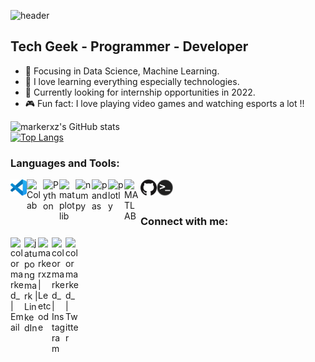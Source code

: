 ![header](https://capsule-render.vercel.app/api?type=waving&&color=timeGradient&height=300&section=header&text=WELCOME%20TO%20MY%20GITHUB%20👋&animation=fadeIn&fontAlignY=30&fontSize=40)

## Tech Geek - Programmer - Developer
- 🧮 Focusing in Data Science, Machine Learning. 
- 🌱 I love learning everything especially technologies.
- 👯 Currently looking for internship opportunities in 2022.
- 🎮 Fun fact: I love playing video games and watching esports a lot !!

![markerxz's GitHub stats](https://github-readme-stats.vercel.app/api?username=markerxz&show_icons=true&theme=radical)
<br/>
[![Top Langs](https://github-readme-stats.vercel.app/api/top-langs/?username=markkerxz&langs_count=5)](https://github.com/anuraghazra/github-readme-stats)


### Languages and Tools:

[<img align="left" alt="Visual Studio Code" width="26px" src="https://raw.githubusercontent.com/github/explore/80688e429a7d4ef2fca1e82350fe8e3517d3494d/topics/visual-studio-code/visual-studio-code.png" />][blank]
[<img align="left" alt="Colab" width="26px" src="https://encrypted-tbn0.gstatic.com/images?q=tbn:ANd9GcTOUCw6EGyF9_vJg-hOx6_mxB0f2W3yw60_pG_hMF9zvlUrtv4-Vy9ehi3ftuOcG444j0s&usqp=CAU" />][blank]
[<img align="left" alt="Python" width="26px" src="https://upload.wikimedia.org/wikipedia/commons/thumb/c/c3/Python-logo-notext.svg/1200px-Python-logo-notext.svg.png" />][blank]
[<img align="left" alt="matplotlib" width="26px" src="https://upload.wikimedia.org/wikipedia/commons/thumb/8/84/Matplotlib_icon.svg/1200px-Matplotlib_icon.svg.png" />][blank]
[<img align="left" alt="numpy" width="26px" src="https://user-images.githubusercontent.com/67586773/105040771-43887300-5a88-11eb-9f01-bee100b9ef22.png" />][blank]
[<img align="left" alt="pandas" width="26px" src="https://numfocus.org/wp-content/uploads/2016/07/pandas-logo-300.png" />][blank]
[<img align="left" alt="plotly" width="26px" src="https://upload.wikimedia.org/wikipedia/commons/thumb/8/8a/Plotly_logo_for_digital_final_%286%29.png/1024px-Plotly_logo_for_digital_final_%286%29.png" />][blank]
[<img align="left" alt="MATLAB" width="26px" src="https://upload.wikimedia.org/wikipedia/commons/thumb/2/21/Matlab_Logo.png/667px-Matlab_Logo.png" />][linkedin]
[<img align="left" alt="GitHub" width="26px" src="https://raw.githubusercontent.com/github/explore/78df643247d429f6cc873026c0622819ad797942/topics/github/github.png" />][blank]
[<img align="left" alt="Terminal" width="26px" src="https://raw.githubusercontent.com/github/explore/80688e429a7d4ef2fca1e82350fe8e3517d3494d/topics/terminal/terminal.png" />][blank]

<br />
<br />

### Connect with me:

[<img align="left" alt="colormarked_ | Email" width="22px" src="https://cdn.jsdelivr.net/npm/simple-icons@v3/icons/gmail.svg" />][mail]
[<img align="left" alt="jatupongmark | LinkedIn" width="22px" src="https://cdn.jsdelivr.net/npm/simple-icons@v3/icons/linkedin.svg" />][linkedin]
[<img align="left" alt="markerxz | Leetcode" width="22px" src="https://cdn.jsdelivr.net/npm/simple-icons@3.13.0/icons/leetcode.svg" />][leetcode]
[<img align="left" alt="colormarked_ | Instagram" width="22px" src="https://cdn.jsdelivr.net/npm/simple-icons@v3/icons/instagram.svg" />][instagram]
[<img align="left" alt="colormarked_ | Twitter" width="22px" src="https://cdn.jsdelivr.net/npm/simple-icons@v3/icons/twitter.svg" />][twitter]
<br />

[mail]: mailto:jatupong.mark@gmail.com?subject=HELLO%20THERE
[twitter]: https://twitter.com/colormarked_
[leetcode]: https://leetcode.com/markerxz/
[linkedin]: https://www.linkedin.com/in/jatupongmark/
[blank]: javascript:;
[instagram]: https://www.instagram.com/colormarked_/
